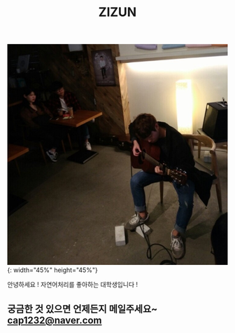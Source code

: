 ﻿---
title: "ZIZUN"
permalink: /about/
layout: single
---

![jpg](/assets/images/my.jpg "내사진"){: width="45%" height="45%"}  

안녕하세요 ! 자연어처리를 좋아하는 대학생입니다 !

궁금한 것 있으면 언제든지 메일주세요~ cap1232@naver.com
---
